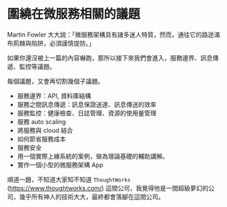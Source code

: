 # 圍繞在微服務相關的議題

Martin Fowler 大大說：「微服務架構具有諸多迷人特質，然而，通往它的路途滿布荊棘與陷阱，必須謹慎提防。」

如果你還沒被上一篇的內容嚇跑，那所以接下來我們會進入，服務邊界、訊息傳遞、監控等議題。

每個議題，又會再切割幾個子議題。

- 服務邊界：API, 資料庫結構
- 服務之間訊息傳遞：訊息保證送達、訊息傳送的效率
- 服務監控：健康檢查、日誌管理、資源的使用量管理
- 服務 auto scaling
- 將服務與 cloud 結合
- 如何節省服務成本
- 服務安全
- 用一個實際上線系統的案例，做為理論基礎的輔助講解。
- 實作一個小型的微服務架構 App

順道一題，不知道大家知不知道 `ThoughtWorks` (<https://www.thoughtworks.com/>) 這間公司，我覺得他是一間超級夢幻的公司，幾乎所有神人的技術大大，最終都會落腳在這間公司。
